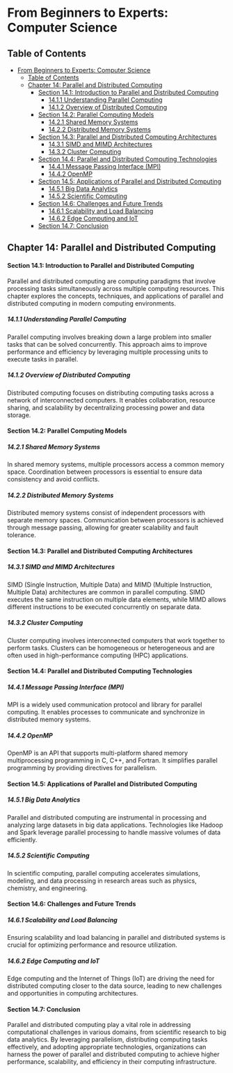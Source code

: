 # From Beginners to Experts: Computer Science
## Table of Contents
- [From Beginners to Experts: Computer Science](#from-beginners-to-experts-computer-science)
  - [Table of Contents](#table-of-contents)
  - [Chapter 14: Parallel and Distributed Computing](#chapter-14-parallel-and-distributed-computing)
      - [Section 14.1: Introduction to Parallel and Distributed Computing](#section-141-introduction-to-parallel-and-distributed-computing)
        - [14.1.1 Understanding Parallel Computing](#1411-understanding-parallel-computing)
        - [14.1.2 Overview of Distributed Computing](#1412-overview-of-distributed-computing)
      - [Section 14.2: Parallel Computing Models](#section-142-parallel-computing-models)
        - [14.2.1 Shared Memory Systems](#1421-shared-memory-systems)
        - [14.2.2 Distributed Memory Systems](#1422-distributed-memory-systems)
      - [Section 14.3: Parallel and Distributed Computing Architectures](#section-143-parallel-and-distributed-computing-architectures)
        - [14.3.1 SIMD and MIMD Architectures](#1431-simd-and-mimd-architectures)
        - [14.3.2 Cluster Computing](#1432-cluster-computing)
      - [Section 14.4: Parallel and Distributed Computing Technologies](#section-144-parallel-and-distributed-computing-technologies)
        - [14.4.1 Message Passing Interface (MPI)](#1441-message-passing-interface-mpi)
        - [14.4.2 OpenMP](#1442-openmp)
      - [Section 14.5: Applications of Parallel and Distributed Computing](#section-145-applications-of-parallel-and-distributed-computing)
        - [14.5.1 Big Data Analytics](#1451-big-data-analytics)
        - [14.5.2 Scientific Computing](#1452-scientific-computing)
      - [Section 14.6: Challenges and Future Trends](#section-146-challenges-and-future-trends)
        - [14.6.1 Scalability and Load Balancing](#1461-scalability-and-load-balancing)
        - [14.6.2 Edge Computing and IoT](#1462-edge-computing-and-iot)
      - [Section 14.7: Conclusion](#section-147-conclusion)

## Chapter 14: Parallel and Distributed Computing

#### Section 14.1: Introduction to Parallel and Distributed Computing

Parallel and distributed computing are computing paradigms that involve processing tasks simultaneously across multiple computing resources. This chapter explores the concepts, techniques, and applications of parallel and distributed computing in modern computing environments.

##### 14.1.1 Understanding Parallel Computing

Parallel computing involves breaking down a large problem into smaller tasks that can be solved concurrently. This approach aims to improve performance and efficiency by leveraging multiple processing units to execute tasks in parallel.

##### 14.1.2 Overview of Distributed Computing

Distributed computing focuses on distributing computing tasks across a network of interconnected computers. It enables collaboration, resource sharing, and scalability by decentralizing processing power and data storage.

#### Section 14.2: Parallel Computing Models

##### 14.2.1 Shared Memory Systems

In shared memory systems, multiple processors access a common memory space. Coordination between processors is essential to ensure data consistency and avoid conflicts.

##### 14.2.2 Distributed Memory Systems

Distributed memory systems consist of independent processors with separate memory spaces. Communication between processors is achieved through message passing, allowing for greater scalability and fault tolerance.

#### Section 14.3: Parallel and Distributed Computing Architectures

##### 14.3.1 SIMD and MIMD Architectures

SIMD (Single Instruction, Multiple Data) and MIMD (Multiple Instruction, Multiple Data) architectures are common in parallel computing. SIMD executes the same instruction on multiple data elements, while MIMD allows different instructions to be executed concurrently on separate data.

##### 14.3.2 Cluster Computing

Cluster computing involves interconnected computers that work together to perform tasks. Clusters can be homogeneous or heterogeneous and are often used in high-performance computing (HPC) applications.

#### Section 14.4: Parallel and Distributed Computing Technologies

##### 14.4.1 Message Passing Interface (MPI)

MPI is a widely used communication protocol and library for parallel computing. It enables processes to communicate and synchronize in distributed memory systems.

##### 14.4.2 OpenMP

OpenMP is an API that supports multi-platform shared memory multiprocessing programming in C, C++, and Fortran. It simplifies parallel programming by providing directives for parallelism.

#### Section 14.5: Applications of Parallel and Distributed Computing

##### 14.5.1 Big Data Analytics

Parallel and distributed computing are instrumental in processing and analyzing large datasets in big data applications. Technologies like Hadoop and Spark leverage parallel processing to handle massive volumes of data efficiently.

##### 14.5.2 Scientific Computing

In scientific computing, parallel computing accelerates simulations, modeling, and data processing in research areas such as physics, chemistry, and engineering.

#### Section 14.6: Challenges and Future Trends

##### 14.6.1 Scalability and Load Balancing

Ensuring scalability and load balancing in parallel and distributed systems is crucial for optimizing performance and resource utilization.

##### 14.6.2 Edge Computing and IoT

Edge computing and the Internet of Things (IoT) are driving the need for distributed computing closer to the data source, leading to new challenges and opportunities in computing architectures.

#### Section 14.7: Conclusion

Parallel and distributed computing play a vital role in addressing computational challenges in various domains, from scientific research to big data analytics. By leveraging parallelism, distributing computing tasks effectively, and adopting appropriate technologies, organizations can harness the power of parallel and distributed computing to achieve higher performance, scalability, and efficiency in their computing infrastructure.